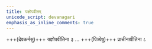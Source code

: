 ```yaml
---
title: यज्ञोपवीतम्
unicode_script: devanagari
emphasis_as_inline_comments: true
---
```


+++(देवकर्मसु)+++  यज्ञोपवीतिना ३ … +++(पित्र्येषु)+++ प्राचीनावीतिना ८
